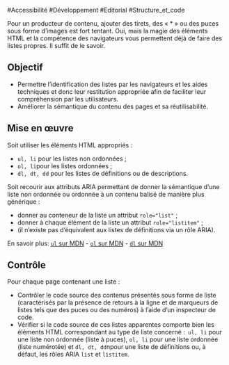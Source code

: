 
#Accessibilité #Développement #Editorial #Structure_et_code

Pour un producteur de contenu, ajouter des tirets, des « \* » ou des puces sous forme d’images est fort tentant. Oui, mais la magie des éléments HTML et la compétence des navigateurs vous permettent déjà de faire des listes propres. Il suffit de le savoir.


## Objectif

* Permettre l’identification des listes par les navigateurs et les aides techniques et donc leur restitution appropriée afin de faciliter leur compréhension par les utilisateurs.
* Améliorer la sémantique du contenu des pages et sa réutilisabilité.

## Mise en œuvre

Soit utiliser les éléments HTML appropriés :

* `ul, li` pour les listes non ordonnées ;
* `ol, li`pour les listes ordonnées ;
* `dl, dt, dd` pour les listes de définitions ou de descriptions.

Soit recourir aux attributs ARIA permettant de donner la sémantique d’une liste non ordonnée ou ordonnée à un contenu balisé de manière plus générique :

* donner au conteneur de la liste un attribut `role="list"` ;
* donner à chaque élément de la liste un attribut `role="listitem"` ;
* (il n’existe pas d’équivalent aux listes de définitions via un rôle ARIA). 

En savoir plus: [`ul` sur MDN](https://developer.mozilla.org/fr/docs/Web/HTML/Element/ul) - [`ol` sur MDN](https://developer.mozilla.org/fr/docs/Web/HTML/Element/ol) - [`dl` sur MDN](https://developer.mozilla.org/fr/docs/Web/HTML/Element/dl)

## Contrôle

Pour chaque page contenant une liste :

* Contrôler le code source des contenus présentés sous forme de liste (caractérisés par la présence de retours à la ligne et de marqueurs de listes tels que des puces ou des numéros) à l’aide d’un inspecteur de code.
* Vérifier si le code source de ces listes apparentes comporte bien les éléments HTML correspondant au type de liste concerné :` ul, li` pour une liste non ordonnée (liste à puces), `ol, li` pour une liste ordonnée (liste numérotée) et `dl, dt, dd`npour une liste de définitions ou, à défaut, les rôles ARIA `list` et `listitem`.


